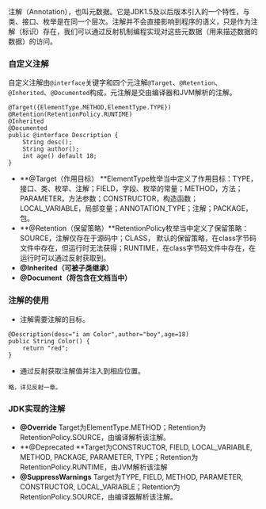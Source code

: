 注解（Annotation），也叫元数据。它是JDK1.5及以后版本引入的一个特性，与类、接口、枚举是在同一个层次。注解并不会直接影响到程序的语义，只是作为注解（标识）存在，我们可以通过反射机制编程实现对这些元数据（用来描述数据的数据）的访问。

### 自定义注解

自定义注解由`@interface`关键字和四个元注解`@Target`、`@Retention`、`@Inherited`、`@Documented`构成，元注解是交由编译器和JVM解析的注解。

```
@Target({ElementType.METHOD,ElementType.TYPE})
@Retention(RetentionPolicy.RUNTIME)
@Inherited
@Documented
public @interface Description {
    String desc();
    String author();
    int age() default 18;
}
```

* **@Target（作用目标） **ElementType枚举当中定义了作用目标：TYPE，接口、类、枚举、注解；FIELD，字段、枚举的常量；METHOD，方法；PARAMETER，方法参数；CONSTRUCTOR，构造函数；LOCAL\_VARIABLE，局部变量；ANNOTATION\_TYPE；注解；PACKAGE，包。
* **@Retention（保留策略）**RetentionPolicy枚举当中定义了保留策略：SOURCE，注解仅存在于源码中；CLASS， 默认的保留策略，在class字节码文件中存在，但运行时无法获得；RUNTIME，在class字节码文件中存在，在运行时可以通过反射获取到。
* **@Inherited（可被子类继承）**
* **@Document（将包含在文档当中）**

### 注解的使用

* 注解需要注解的目标。

```
@Description(desc="i am Color",author="boy",age=18)
public String Color() {
    return "red";
}
```

* 通过反射获取注解值并注入到相应位置。

```
略，详见反射一章。
```

### JDK实现的注解

* **@Override**   Target为ElementType.METHOD；Retention为RetentionPolicy.SOURCE，由编译解析该注解。
* **@Deprecated   **Target为CONSTRUCTOR, FIELD, LOCAL\_VARIABLE, METHOD, PACKAGE, PARAMETER, TYPE；Retention为RetentionPolicy.RUNTIME，由JVM解析该注解
* **@SuppressWarnings**   Target为TYPE, FIELD, METHOD, PARAMETER, CONSTRUCTOR, LOCAL\_VARIABLE；Retention为RetentionPolicy.SOURCE，由编译器解析该注解。




